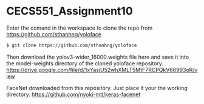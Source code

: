 # CECS551_Assignment10
Enter the comand in the workspace to clone the repo from https://github.com/sthanhng/yoloface
```bash
$ git clone https://github.com/sthanhng/yoloface
```

Then download the yolov3-wider_16000.weights file here and save it into the model-weights directory of the cloned yoloface repository.
https://drive.google.com/file/d/1xYasjU52whXMLT5MtF7RCPQkV66993oR/view

FaceNet downloaded from this repository. Just place it your the working directory.
https://github.com/nyoki-mtl/keras-facenet

